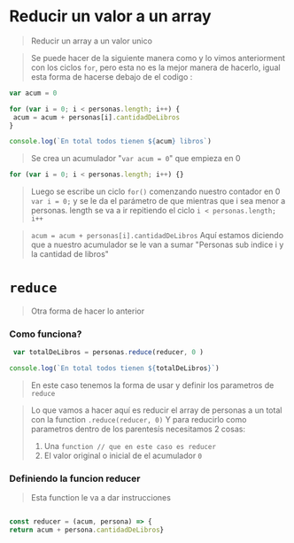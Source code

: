 # Reducir un valor a un array
> Reducir un array a un valor unico

> Se puede hacer de la siguiente manera como y lo vimos anteriorment con los ciclos ```for```, pero esta no es la mejor manera de hacerlo, igual esta forma de hacerse debajo de el codigo :

```js
var acum = 0

for (var i = 0; i < personas.length; i++) {
 acum = acum + personas[i].cantidadDeLibros
}

console.log(`En total todos tienen ${acum} libros`)

```

> Se crea un acumulador "```var acum = 0```" que empieza en 0 

```js 
for (var i = 0; i < personas.length; i++) {}
```
>Luego se escribe un ciclo ``` for() ``` comenzando nuestro contador en 0 ``` var i = 0;``` y se le da el parámetro de que mientras que i sea menor a personas. length se va a ir repitiendo el ciclo ```i < personas.length; i++```

>```acum = acum + personas[i].cantidadDeLibros```
>Aquí estamos diciendo que a nuestro acumulador se le van a sumar "Personas sub indice i y la cantidad de libros"

# ```reduce```


> Otra forma de hacer lo anterior
 ### Como funciona?
 
 
```js
 var totalDeLibros = personas.reduce(reducer, 0 )

console.log(`En total todos tienen ${totalDeLibros}`)
``` 

> En este caso tenemos la forma de usar y definir los parametros de ```reduce```

> Lo que vamos a hacer aquí es reducir el array de personas a un total con la function ```.reduce(reducer, 0)```
> Y para reducirlo como parametros dentro de los parentesís necesitamos 2 cosas:
> 1. Una ```function // que en este caso es reducer```
> 2. El valor original o inicial de el acumulador ```0 ```

### Definiendo la funcion reducer 
> Esta function le va a dar instrucciones 
```js

const reducer = (acum, persona) => {
return acum + persona.cantidadDeLibros}
```


